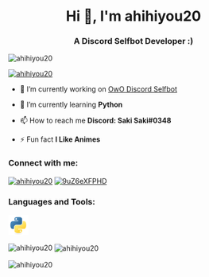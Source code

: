 <h1 align="center">Hi 👋, I'm ahihiyou20</h1>
<h3 align="center">A Discord Selfbot Developer :)</h3>

<p align="left"> <img src="https://komarev.com/ghpvc/?username=ahihiyou20&label=Profile%20views&color=0e75b6&style=flat" alt="ahihiyou20" /> </p>

<p align="left"> <a href="https://github.com/ryo-ma/github-profile-trophy"><img src="https://github-profile-trophy.vercel.app/?username=ahihiyou20" alt="ahihiyou20" /></a> </p>

- 🔭 I’m currently working on [OwO Discord Selfbot](https://github.com/ahihiyou20/discord-selfbot-owo-bot)

- 🌱 I’m currently learning **Python**

- 📫 How to reach me **Discord: Saki Saki#0348**

- ⚡ Fun fact **I Like Animes**

<h3 align="left">Connect with me:</h3>
<p align="left">
<a href="https://www.youtube.com/c/ahihiyou20" target="blank"><img align="center" src="https://raw.githubusercontent.com/rahuldkjain/github-profile-readme-generator/master/src/images/icons/Social/youtube.svg" alt="ahihiyou20" height="30" width="40" /></a>
<a href="https://discord.gg/9uZ6eXFPHD" target="blank"><img align="center" src="https://raw.githubusercontent.com/rahuldkjain/github-profile-readme-generator/master/src/images/icons/Social/discord.svg" alt="9uZ6eXFPHD" height="30" width="40" /></a>
</p>

<h3 align="left">Languages and Tools:</h3>
<p align="left"> <a href="https://www.python.org" target="_blank" rel="noreferrer"> <img src="https://raw.githubusercontent.com/devicons/devicon/master/icons/python/python-original.svg" alt="python" width="40" height="40"/> </a> </p>

<p><img align="left" src="https://github-readme-stats.vercel.app/api/top-langs?username=ahihiyou20&show_icons=true&locale=en&layout=compact" alt="ahihiyou20" /></p>

<p>&nbsp;<img align="center" src="https://github-readme-stats.vercel.app/api?username=ahihiyou20&show_icons=true&locale=en" alt="ahihiyou20" /></p>

<p><img align="center" src="https://github-readme-streak-stats.herokuapp.com/?user=ahihiyou20&" alt="ahihiyou20" /></p>
